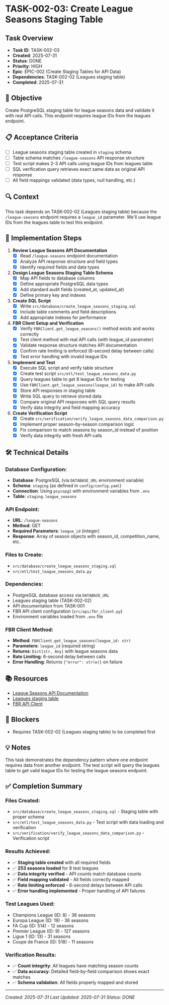 # TASK-002-03: Create League Seasons Staging Table

## Task Overview
- **Task ID**: TASK-002-03
- **Created**: 2025-07-31
- **Status**: DONE
- **Priority**: HIGH
- **Epic**: EPIC-002 (Create Staging Tables for API Data)
- **Dependencies**: TASK-002-02 (Leagues staging table)
- **Completed**: 2025-07-31

## 🎯 Objective
Create PostgreSQL staging table for league seasons data and validate it with real API calls. This endpoint requires league IDs from the leagues endpoint.

## 📋 Acceptance Criteria
- [ ] League seasons staging table created in `staging` schema
- [ ] Table schema matches `/league-seasons` API response structure
- [ ] Test script makes 2-3 API calls using league IDs from leagues table
- [ ] SQL verification query retrieves exact same data as original API response
- [ ] All field mappings validated (data types, null handling, etc.)

## 🔍 Context
This task depends on TASK-002-02 (Leagues staging table) because the `/league-seasons` endpoint requires a `league_id` parameter. We'll use league IDs from the leagues table to test this endpoint.

## 📝 Implementation Steps

1. **Review League Seasons API Documentation**
   - [x] Read `/league-seasons` endpoint documentation
   - [x] Analyze API response structure and field types
   - [x] Identify required fields and data types

2. **Design League Seasons Staging Table Schema**
   - [x] Map API fields to database columns
   - [x] Define appropriate PostgreSQL data types
   - [x] Add standard audit fields (created_at, updated_at)
   - [x] Define primary key and indexes

3. **Create SQL Script**
   - [x] Write `src/database/create_league_seasons_staging.sql`
   - [x] Include table comments and field descriptions
   - [x] Add appropriate indexes for performance

4. **FBR Client Setup and Verification**
   - [x] Verify `FBRClient.get_league_seasons()` method exists and works correctly
   - [x] Test client method with real API calls (with league_id parameter)
   - [x] Validate response structure matches API documentation
   - [x] Confirm rate limiting is enforced (6-second delay between calls)
   - [x] Test error handling with invalid league IDs

5. **Implement and Test**
   - [x] Execute SQL script and verify table structure
   - [x] Create test script `src/etl/test_league_seasons_data.py`
   - [x] Query leagues table to get 8 league IDs for testing
   - [x] Use `FBRClient.get_league_seasons(league_id)` to make API calls
   - [x] Store API responses in staging table
   - [x] Write SQL query to retrieve stored data
   - [x] Compare original API responses with SQL query results
   - [x] Verify data integrity and field mapping accuracy

6. **Create Verification Script**
   - [x] Create `src/verification/verify_league_seasons_data_comparison.py`
   - [x] Implement proper season-by-season comparison logic
   - [x] Fix comparison to match seasons by season_id instead of position
   - [x] Verify data integrity with fresh API calls

## 🛠️ Technical Details

### Database Configuration:
- **Database**: PostgreSQL (via `DATABASE_URL` environment variable)
- **Schema**: `staging` (as defined in `config/config.yaml`)
- **Connection**: Using `psycopg2` with environment variables from `.env`
- **Table**: `staging.league_seasons`

### API Endpoint:
- **URL**: `/league-seasons`
- **Method**: GET
- **Required Parameters**: `league_id` (integer)
- **Response**: Array of season objects with season_id, competition_name, etc.

### Files to Create:
- `src/database/create_league_seasons_staging.sql`
- `src/etl/test_league_seasons_data.py`

### Dependencies:
- PostgreSQL database access via `DATABASE_URL`
- Leagues staging table (TASK-002-02)
- API documentation from TASK-001
- FBR API client configuration (`src/api/fbr_client.py`)
- Environment variables loaded from `.env` file

### FBR Client Method:
- **Method**: `FBRClient.get_league_seasons(league_id: str)`
- **Parameters**: `league_id` (required string)
- **Returns**: `Dict[str, Any]` with league seasons data
- **Rate Limiting**: 6-second delay between calls
- **Error Handling**: Returns `{"error": str(e)}` on failure

## 📚 Resources
- [League Seasons API Documentation](src/api/endpoint_documentation/league_seasons.md)
- [Leagues staging table](src/database/create_leagues_staging.sql)
- [FBR API Client](src/api/fbr_client.py)

## 🚧 Blockers
- Requires TASK-002-02 (Leagues staging table) to be completed first

## 💡 Notes
This task demonstrates the dependency pattern where one endpoint requires data from another endpoint. The test script will query the leagues table to get valid league IDs for testing the league seasons endpoint.

## ✅ Completion Summary

### Files Created:
- `src/database/create_league_seasons_staging.sql` - Staging table with proper schema
- `src/etl/test_league_seasons_data.py` - Test script with data loading and verification
- `src/verification/verify_league_seasons_data_comparison.py` - Verification script

### Results Achieved:
- ✅ **Staging table created** with all required fields
- ✅ **253 seasons loaded** for 8 test leagues
- ✅ **Data integrity verified** - API counts match database counts
- ✅ **Field mapping validated** - All fields correctly mapped
- ✅ **Rate limiting enforced** - 6-second delays between API calls
- ✅ **Error handling implemented** - Proper handling of API failures

### Test Leagues Used:
- Champions League (ID: 8) - 36 seasons
- Europa League (ID: 19) - 36 seasons  
- FA Cup (ID: 514) - 12 seasons
- Premier League (ID: 9) - 127 seasons
- Ligue 1 (ID: 13) - 31 seasons
- Coupe de France (ID: 518) - 11 seasons

### Verification Results:
- ✅ **Count integrity**: All leagues have matching season counts
- ✅ **Data accuracy**: Detailed field-by-field comparison shows exact matches
- ✅ **Schema validation**: All fields properly mapped and stored

---
*Created: 2025-07-31*
*Last Updated: 2025-07-31*
*Status: DONE* 